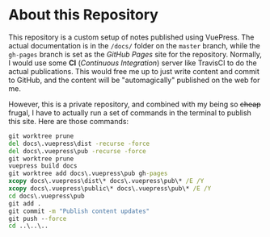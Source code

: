 # About this Repository

This repository is a custom setup of notes published using VuePress. The actual documentation is in the `/docs/` folder on the `master` branch, while the `gh-pages` branch is set as the *GitHub Pages* site for the repository. Normally, I would use some **CI** (*Continuous Integration*) server like TravisCI to do the actual publications. This would free me up to just write content and commit to GitHub, and the content will be "automagically" published on the web for me.

However, this is a private repository, and combined with my being so ~~cheap~~ frugal, I have to actually run a set of commands in the terminal to publish this site. Here are those commands:

```cmd
git worktree prune
del docs\.vuepress\dist -recurse -force
del docs\.vuepress\pub -recurse -force
git worktree prune
vuepress build docs
git worktree add docs\.vuepress\pub gh-pages
xcopy docs\.vuepress\dist\* docs\.vuepress\pub\* /E /Y
xcopy docs\.vuepress\public\* docs\.vuepress\pub\* /E /Y
cd docs\.vuepress\pub
git add .
git commit -m "Publish content updates"
git push --force
cd ..\..\..
```
